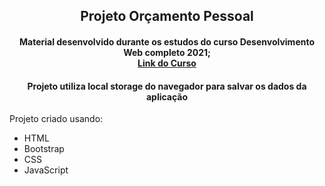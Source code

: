 <h2 align="center">Projeto Orçamento Pessoal </h2>
<h4 align="center">
Material desenvolvido durante os estudos do curso Desenvolvimento Web completo 2021;<br>
<a href="https://www.udemy.com/course/web-completo/learn/lecture/9371366?start=15#overview">Link do Curso</a>
</h4>
<h4 align="center">
Projeto utiliza	local storage  do navegador  para salvar os dados da aplicação 
</h4>
<p>Projeto criado usando:</p>
<ul>
<li>HTML</li>
<li>Bootstrap</li>
<li>CSS</li>
<li>JavaScript</li>
</ul>

   
